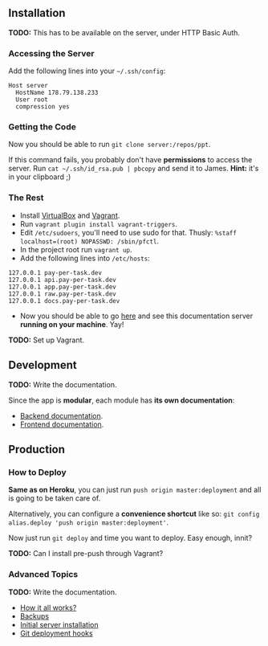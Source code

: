## Installation

**TODO:** This has to be available on the server, under HTTP Basic Auth.

### Accessing the Server

Add the following lines into your `~/.ssh/config`:

```
Host server
  HostName 178.79.138.233
  User root
  compression yes
```

### Getting the Code

Now you should be able to run `git clone server:/repos/ppt`.

If this command fails, you probably don't have **permissions** to access the server. Run `cat ~/.ssh/id_rsa.pub | pbcopy` and send it to James. **Hint:** it's in your clipboard ;)

### The Rest

* Install [VirtualBox](https://www.virtualbox.org/wiki/Downloads) and [Vagrant](http://www.vagrantup.com).
* Run `vagrant plugin install vagrant-triggers`.
* Edit `/etc/sudoers`, you'll need to use sudo for that. Thusly: `%staff localhost=(root) NOPASSWD: /sbin/pfctl`.
* In the project root run `vagrant up`.
* Add the following lines into `/etc/hosts`:

```
127.0.0.1 pay-per-task.dev
127.0.0.1 api.pay-per-task.dev
127.0.0.1 app.pay-per-task.dev
127.0.0.1 raw.pay-per-task.dev
127.0.0.1 docs.pay-per-task.dev
```

* Now you should be able to go [here](http://docs.pay-per-task.dev) and see this documentation server **running on your machine**. Yay!

**TODO:** Set up Vagrant.

## Development

**TODO:** Write the documentation.

Since the app is **modular**, each module has **its own documentation**:

* [Backend documentation](consumers/README.md).
* [Frontend documentation](webs/README.md).

## Production

### How to Deploy

**Same as on Heroku**, you can just run `push origin master:deployment` and all is going to be taken care of.

Alternatively, you can configure a **convenience shortcut** like so: `git config alias.deploy 'push origin master:deployment'`.

Now just run `git deploy` and time you want to deploy. Easy enough, innit?

**TODO:** Can I install pre-push through Vagrant?

### Advanced Topics

**TODO:** Write the documentation.

* [How it all works?](docs/server.md)
* [Backups](docs/backups.md)
* [Initial server installation](deployment/README.md)
* [Git deployment hooks](hooks/README.md)
